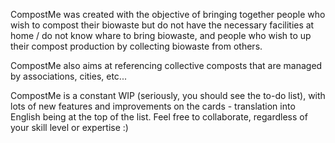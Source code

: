 CompostMe was created with the objective of bringing together people who wish to compost their biowaste but do not have the necessary facilities at home / do not know whare to bring biowaste, and people who wish to up their compost production by collecting biowaste from others. 

CompostMe also aims at referencing collective composts that are managed by associations, cities, etc...

CompostMe is a constant WIP (seriously, you should see the to-do list), with lots of new features and improvements on the cards - translation into English being at the top of the list. Feel free to collaborate, regardless of your skill level or expertise :)
